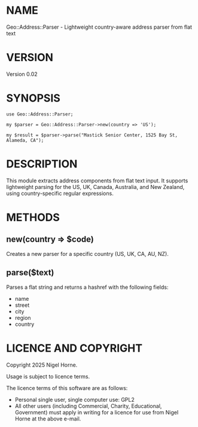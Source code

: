 # NAME

Geo::Address::Parser - Lightweight country-aware address parser from flat text

# VERSION

Version 0.02

# SYNOPSIS

    use Geo::Address::Parser;

    my $parser = Geo::Address::Parser->new(country => 'US');

    my $result = $parser->parse("Mastick Senior Center, 1525 Bay St, Alameda, CA");

# DESCRIPTION

This module extracts address components from flat text input. It supports
lightweight parsing for the US, UK, Canada, Australia, and New Zealand, using
country-specific regular expressions.

# METHODS

## new(country => $code)

Creates a new parser for a specific country (US, UK, CA, AU, NZ).

## parse($text)

Parses a flat string and returns a hashref with the following fields:

- name
- street
- city
- region
- country

# LICENCE AND COPYRIGHT

Copyright 2025 Nigel Horne.

Usage is subject to licence terms.

The licence terms of this software are as follows:

- Personal single user, single computer use: GPL2
- All other users (including Commercial, Charity, Educational, Government)
  must apply in writing for a licence for use from Nigel Horne at the
  above e-mail.
